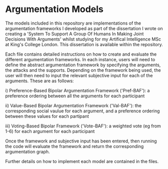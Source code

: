 # Argumentation Models

The models included in this repository are implementations of the argumentation frameworks I developed as part of the dissertation I wrote on creating a 'System To Support A Group Of Humans In Making Joint Decisions With Arguments' whilst studying for my Artifical Intelligence MSc at King's College London.  This dissertation is available within the repository.

Each file contains detailed instructions on how to create and evaluate the different argumentation frameworks.  In each instance, users will need to define the abstract argumentation framework by specifying the arguments, the attacks and the supports.  Depending on the framework being used, the user will then need to input the relevant subjective input for each of the arguments.  These are as follows:

i) Preference-Based Bipolar Argumentation Framework ('Pref-BAF'): a preference ordering between all the arguments for each participant

ii) Value-Based Bipolar Argumentation Framework ('Val-BAF'): the corresponding social vaulue for each argument, and a preference ordering between these values for
each partipant

iii) Voting-Based Bipolar Framework ('Vote-BAF'): a weighted vote (eg from 1-6) for each argument for each participant

Once the framework and subjective input has been entered, then running the code will evaluate the framework and return the corresponding argumentation graph.  

Further details on how to implement each model are contained in the files.
